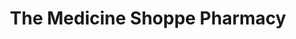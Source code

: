 ---
title: "The Medicine Shoppe Pharmacy"
url: /nanaimo/the-medicine-shoppe-pharmacy/
shop: chemist
---